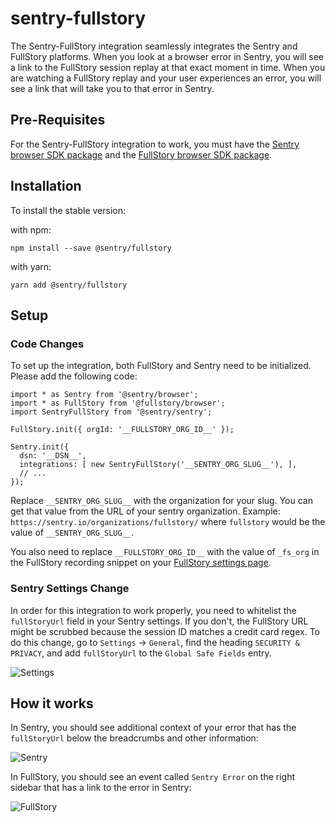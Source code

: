 # sentry-fullstory

The Sentry-FullStory integration seamlessly integrates the Sentry and FullStory platforms. When you look at a browser error in Sentry, you will see a link to the FullStory session replay at that exact moment in time. When you are watching a FullStory replay and your user experiences an error, you will see a link that will take you to that error in Sentry.

## Pre-Requisites

For the Sentry-FullStory integration to work, you must have the [Sentry browser SDK package](https://www.npmjs.com/package/@sentry/browser) and the [FullStory browser SDK package](https://www.npmjs.com/package/@fullstory/browser).

## Installation
To install the stable version:

with npm:
```
npm install --save @sentry/fullstory
```

with yarn:
```
yarn add @sentry/fullstory
```


## Setup

### Code Changes

To set up the integration, both FullStory and Sentry need to be initialized. Please add the following code:


```
import * as Sentry from '@sentry/browser';
import * as FullStory from '@fullstory/browser';
import SentryFullStory from '@sentry/sentry';

FullStory.init({ orgId: '__FULLSTORY_ORG_ID__' });

Sentry.init({
  dsn: '__DSN__',
  integrations: [ new SentryFullStory('__SENTRY_ORG_SLUG__'), ],
  // ...
});
  ```

Replace `__SENTRY_ORG_SLUG__` with the organization for your slug. You can get that value from the URL of your sentry organization. Example: `https://sentry.io/organizations/fullstory/` where `fullstory` would be the value of `__SENTRY_ORG_SLUG__`.


You also need to replace `__FULLSTORY_ORG_ID__` with the value of `_fs_org` in the FullStory recording snippet on your [FullStory settings page](https://help.fullstory.com/hc/en-us/articles/360020623514).


### Sentry Settings Change

In order for this integration to work properly, you need to whitelist the `fullStoryUrl` field in your Sentry settings. If you don't, the FullStory URL might be scrubbed because the session ID matches a credit card regex. To do this change, go to `Settings` -> `General`, find the heading `SECURITY & PRIVACY`, and add `fullStoryUrl` to the `Global Safe Fields` entry.


![Settings](https://i.imgur.com/Il1Epkh.png)

## How it works

In Sentry, you should see additional context of your error that has the `fullStoryUrl` below the breadcrumbs and other information:

![Sentry](https://i.imgur.com/O4r4Wvq.png)


In FullStory, you should see an event called `Sentry Error` on the right sidebar that has a link to the error in Sentry:

![FullStory](https://i.imgur.com/FutjI0R.png)
